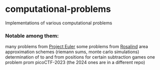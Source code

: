 # computational-problems
Implementations of various computational problems

### Notable among them:

many problems from [Project Euler](https://projecteuler.net/archives;page=2)
some problems from [Rosalind](https://rosalind.info/problems/locations/)
area approximation schemes (riemann sums, monte carlo simulations)
determination of to and from positions for certain subtraction games 
one problem prom picoCTF-2023 (the 2024 ones are in a different repo)

